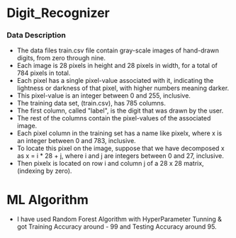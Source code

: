 # Digit_Recognizer

### Data Description
* The data files train.csv file contain gray-scale images of hand-drawn digits, from zero through nine.
* Each image is 28 pixels in height and 28 pixels in width, for a total of 784 pixels in total.
* Each pixel has a single pixel-value associated with it, indicating the lightness or darkness of that pixel, with higher numbers meaning darker.
* This pixel-value is an integer between 0 and 255, inclusive.
* The training data set, (train.csv), has 785 columns.
* The first column, called "label", is the digit that was drawn by the user.
* The rest of the columns contain the pixel-values of the associated image.
* Each pixel column in the training set has a name like pixelx, where x is an integer between 0 and 783, inclusive.
* To locate this pixel on the image, suppose that we have decomposed x as x = i * 28 + j, where i and j are integers between 0 and 27, inclusive.
* Then pixelx is located on row i and column j of a 28 x 28 matrix, (indexing by zero).

# ML Algorithm
* I have used Random Forest Algorithm with HyperParameter Tunning & got Training Accuracy around - 99 and Testing Accuracy around 95.
